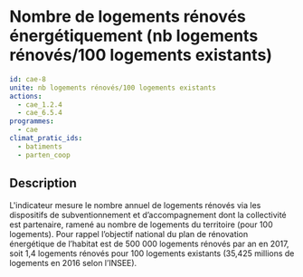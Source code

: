 # Nombre de logements rénovés énergétiquement (nb logements rénovés/100 logements existants)
```yaml
id: cae-8
unite: nb logements rénovés/100 logements existants
actions:
  - cae_1.2.4
  - cae_6.5.4
programmes:
  - cae
climat_pratic_ids:
  - batiments
  - parten_coop
```
## Description
L'indicateur mesure le nombre annuel de logements rénovés via les dispositifs de subventionnement et d’accompagnement dont la collectivité est partenaire, ramené au nombre de logements du territoire (pour 100 logements). Pour rappel l’objectif national du plan de rénovation énergétique de l’habitat est de 500 000 logements rénovés par an en 2017, soit 1,4 logements rénovés pour 100 logements existants (35,425 millions de logements en 2016 selon l’INSEE).




